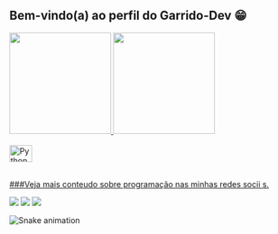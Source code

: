 ## Bem-vindo(a) ao perfil  do Garrido-Dev 😁
 <div>
  <a href="https://github.com/garrido-code">
  <img height="180em" src="https://github-readme-stats.vercel.app/api?username=garrido-code&show_icons=true&theme=tokyonight&include_all_commits=true&count_private=true"/>
  <img height="180em" src="https://github-readme-stats.vercel.app/api/top-langs/?username=garrido-code&layout=compact&langs_count=6&theme=tokyonight"/>
</div>
<div style="display: inline_block"><br>
  <img align="center" alt="Python" height="30" width="40" src="https://upload.wikimedia.org/wikipedia/commons/0/0a/Python.svg">
</div>
 
 <br>
 
  ###Veja mais conteudo sobre programação  nas  minhas redes socii s.
<div> 
  <a href="https://instagram.com/garrido.dev" target="_blank"><img src="https://img.shields.io/badge/-Instagram-%23E4405F?style=for-the-badge&logo=instagram&logoColor=white" target="_blank"></a> 
  <a href = "jailsongarrido23@gmail.com"><img src="https://img.shields.io/badge/-Gmail-%23333?style=for-the-badge&logo=gmail&logoColor=white" target="_blank"></a>
  <a href="https://www.linkedin.com/in/jailson-garrido-0245611b6/" target="_blank"><img src="https://img.shields.io/badge/-LinkedIn-%230077B5?style=for-the-badge&logo=linkedin&logoColor=white" target="_blank"></a> 
 
  ![Snake animation](https://github.com/devemdobro/devemdobro/blob/output/github-contribution-grid-snake.svg)

</div>
